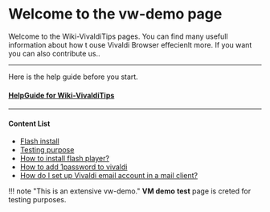 Welcome to the vw-demo page
==========================

Welcome to the Wiki-VivaldiTips pages. You can find many usefull information about how t ouse Vivaldi Browser effecienlt more. If you want you can also contribute us..

----------------
Here is the help guide before you start.

#### [HelpGuide for Wiki-VivaldiTips](http://vw-demo.vivalditips.com/en/latest/help-guide-for-wiki-vivalditips/)

-----------------

#### Content List

* [Flash install](./flash-player-installation)
* [Testing purpose](disable-password-manager)
* [How to install flash player?](http://vw-demo.vivalditips.com/en/latest/disable-password-manager/)
* [How to add 1password to vivaldi](http://vw-demo.vivalditips.com/en/latest/how-to-add-1password-to-vivaldi/)
* [How do I set up Vivaldi email account in a mail client?](http://vw-demo.vivalditips.com/en/latest/setup-vivaldi-mail-into-mail-client/)

!!! note "This is an extensive vw-demo."
**VM demo** __test__ page is creted for testing purposes.
